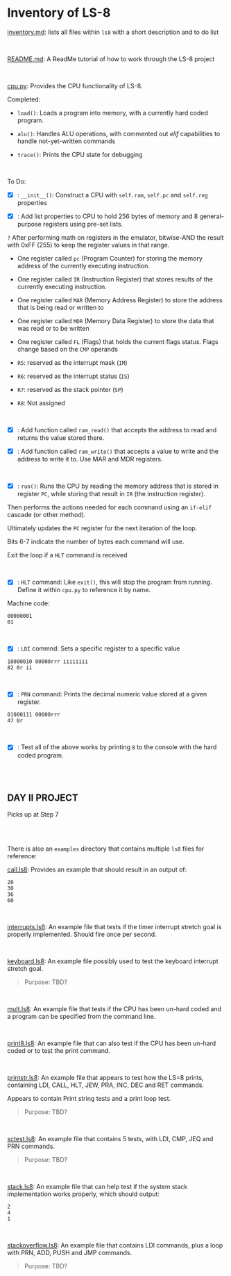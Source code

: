 # Inventory of LS-8

[inventory.md](inventory.md): lists all files within `ls8` with a short description and to do list

<br>

[README.md](README.md): A ReadMe tutorial of how to work through the LS-8 project

<br>

[cpu.py](cpu.py): Provides the CPU functionality of LS-8. 

Completed:

* `load()`: Loads a program into memory, with a currently hard coded program.

* `alu()`: Handles ALU operations, with commented out _elif_ capabilities to handle not-yet-written commands

* `trace()`: Prints the CPU state for debugging

<br>

To Do:

* [X] : `__init__()`: Construct a CPU with `self.ram`, `self.pc` and `self.reg` properties

* [X] : Add list properties to CPU to hold 256 bytes of memory and 8 general-purpose registers using pre-set lists. 

`?` After performing math on registers in the emulator, bitwise-AND the result with 0xFF (255) to keep the register values in that range.

- One register called `pc` (Program Counter) for storing the memory address of the currently executing instruction.

- One register called `IR` (Instruction Register) that stores results of the currently executing instruction.

- One register called `MAR` (Memory Address Register) to store the address that is being read or written to

- One register called `MDR` (Memory Data Register) to store the data that was read or to be written

- One register called `FL` (Flags) that holds the current flags status. Flags change based on the `CMP` operands

- `R5`: reserved as the interrupt mask (`IM`)

- `R6`: reserved as the interrupt status (`IS`)

- `R7`: reserved as the stack pointer (`SP`)

- `R8`: Not assigned


<br>

* [X] : Add function called `ram_read()` that accepts the address to read and returns the value stored there.

* [X] : Add function called `ram_write()` that accepts a value to write and the address to write it to. Use MAR and MDR registers.

<br>

* [X] : `run()`: Runs the CPU by reading the memory address that is stored in register `PC`, while storing that result in `IR` (the instruction register).

Then performs the actions needed for each command using an `if-elif` cascade (or other method).

Ultimately updates the `PC` register for the next iteration of the loop.

Bits 6-7 indicate the number of bytes each command will use.

Exit the loop if a `HLT` command is received

<br>

* [X] : `HLT` command: Like `exit()`, this will stop the program from running. Define it within `cpu.py` to reference it by name.

Machine code:
```
00000001 
01
```

<br>

* [X] : `LDI` commnd: Sets a specific register to a specific value

```
10000010 00000rrr iiiiiiii
82 0r ii
```

<br>

* [X] : `PRN` command: Prints the decimal numeric value stored at a given register.

```
01000111 00000rrr
47 0r
```

<br>

* [X] : Test all of the above works by printing `8` to the console with the hard coded program.

<br>
<br>

## DAY II PROJECT

Picks up at Step 7

<br>
<br>

There is also an `examples` directory that contains multiple `ls8` files for reference:

[call.ls8](call.ls8): Provides an example that should result in an output of:

```
20
30
36
60
```

<br>

[interrupts.ls8](interrupts.ls8): An example file that tests if the timer interrupt stretch goal is properly implemented. Should fire once per second.

<br>

[keyboard.ls8](keyboard.ls8): An example file possibly used to test the keyboard interrupt stretch goal.

> Purpose: TBD?

<br>

[mult.ls8](mult.ls8): An example file that tests if the CPU has been un-hard coded and a program can be specified from the command line.

<br>

[print8.ls8](print8.ls8): An example file that can also test if the CPU has been un-hard coded or to test the print command.

<br>

[printstr.ls8](printstr.ls8): An example file that appears to test how the LS=8 prints, containing LDI, CALL, HLT, JEW, PRA, INC, DEC and RET commands.

Appears to contain Print string tests and a print loop test.

> Purpose: TBD?

<br>

[sctest.ls8](sctest.ls8): An example file that contains 5 tests, with LDI, CMP, JEQ and PRN commands.

> Purpose: TBD?

<br>

[stack.ls8](stack.ls8): An example file that can help test if the system stack implementation works properly, which should output:

```
2
4
1
```

<br>

[stackoverflow.ls8](stackoverflow.ls8): An example file that contains LDI commands, plus a loop with PRN, ADD, PUSH and JMP commands.

> Purpose: TBD?

<br>